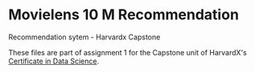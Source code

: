 # Movielens 10 M Recommendation
 Recommendation sytem  - Harvardx Capstone

These files are part of assignment 1 for the Capstone unit of HarvardX's [Certificate in Data Science](https://www.edx.org/professional-certificate/harvardx-data-science). 